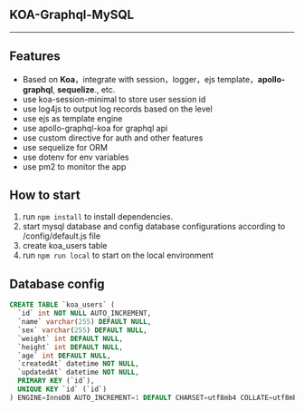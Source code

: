 ## KOA-Graphql-MySQL
*** 
## Features
* Based on **Koa**，integrate with session，logger，ejs template，**apollo-graphql**, **sequelize**., etc.
* use koa-session-minimal to store user session id
* use log4js to output log records based on the level
* use ejs as template engine
* use apollo-graphql-koa for graphql api
* use custom directive for auth and other features
* use sequelize for ORM
* use dotenv for env variables
* use pm2 to monitor the app

## How to start
1. run ```npm install``` to install dependencies.
2. start mysql database and config database configurations according to /config/default.js file
3. create koa_users table
4. run ```npm run local``` to start on the local environment

## Database config

```sql
CREATE TABLE `koa_users` (
  `id` int NOT NULL AUTO_INCREMENT,
  `name` varchar(255) DEFAULT NULL,
  `sex` varchar(255) DEFAULT NULL,
  `weight` int DEFAULT NULL,
  `height` int DEFAULT NULL,
  `age` int DEFAULT NULL,
  `createdAt` datetime NOT NULL,
  `updatedAt` datetime NOT NULL,
  PRIMARY KEY (`id`),
  UNIQUE KEY `id` (`id`)
) ENGINE=InnoDB AUTO_INCREMENT=1 DEFAULT CHARSET=utf8mb4 COLLATE=utf8mb4_0900_ai_ci;
```

